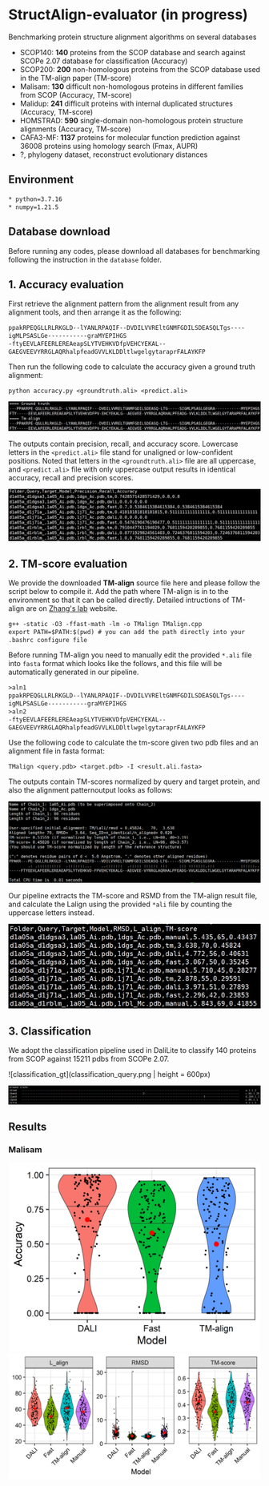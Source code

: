 # StructAlign-evaluator (in progress)
Benchmarking protein structure alignment algorithms on several databases
* SCOP140: **140** proteins from the SCOP database and search against SCOPe 2.07 database for classification (Accuracy)
* SCOP200: **200** non-homologous proteins from the SCOP database used in the TM-align paper (TM-score)
* Malisam: **130** difficult non-homologous proteins in different families from SCOP (Accuracy, TM-score)
* Malidup: **241** difficult proteins with internal duplicated structures (Accuracy, TM-score)
* HOMSTRAD: **590** single-domain non-homologous protein structure alignments (Accuracy, TM-score)
* CAFA3-MF: **1137** proteins for molecular function prediction against 36008 proteins using homology search (Fmax, AUPR)
* ?, phylogeny dataset, reconstruct evolutionary distances

## Environment
```
* python=3.7.16
* numpy=1.21.5
```

## Database download
Before running any codes, please download all databases for benchmarking following the instruction in the `database` folder.

## 1. Accuracy evaluation
First retrieve the alignment pattern from the alignment result from any alignment tools, and then arrange it as the following:
```
ppakRPEQGLLRLRKGLD--lYANLRPAQIF--DVDILVVREltGNMFGDILSDEASQLTgs----igMLPSASLGe-----------graMYEPIHGS
-ftyEEVLAFEERLEREAeapSLYTVEHKVDfpVEHCYEKAL--GAEGVEEVYRRGLAQRhalpfeadGVVLKLDDltlwgelgytaraprFALAYKFP
```

Then run the following code to calculate the accuracy given a ground truth alignment:
```
python accuracy.py <groundtruth.ali> <predict.ali>
```

![accuracy example](accuracy.png)

The outputs contain precision, recall, and accuracy score. Lowercase letters in the `<predict.ali>` file stand for unaligned or low-confident positions. Noted that letters in the `<groundtruth.ali>` file are all uppercase, and `<predict.ali>` file with only uppercase output results in identical accuracy, recall and precision scores.

![accuracy_result](accuracy_database.png)

## 2. TM-score evaluation
We provide the downloaded **TM-align** source file here and please follow the script below to compile it. Add the path where TM-align is in to the environment so that it can be called directly. Detailed intructions of TM-align are on [Zhang's lab](https://zhanggroup.org/TM-align/) website.
```
g++ -static -O3 -ffast-math -lm -o TMalign TMalign.cpp
export PATH=$PATH:$(pwd) # you can add the path directly into your .bashrc configure file
```

Before running TM-align you need to manually edit the provided `*.ali` file into `fasta` format which looks like the follows, and this file will be automatically generated in our pipeline.
```
>aln1
ppakRPEQGLLRLRKGLD--lYANLRPAQIF--DVDILVVREltGNMFGDILSDEASQLTgs----igMLPSASLGe-----------graMYEPIHGS
>aln2
-ftyEEVLAFEERLEREAeapSLYTVEHKVDfpVEHCYEKAL--GAEGVEEVYRRGLAQRhalpfeadGVVLKLDDltlwgelgytaraprFALAYKFP
```

Use the following code to calculate the tm-score given two pdb files and an alignment file in fasta format:
```
TMalign <query.pdb> <target.pdb> -I <result.ali.fasta>
```

The outputs contain TM-scores normalized by query and target protein, and also the alignment patternoutput looks as follows:

![TMscore output](tmscore.png)

Our pipeline extracts the TM-score and RSMD from the TM-align result file, and calculate the Lalign using the provided `*ali` file by counting the uppercase letters instead.

![tmscore_result](tmscore_database.png)

## 3. Classification
We adopt the classification pipeline used in DaliLite to classify 140 proteins from SCOP against 15211 pdbs from SCOPe 2.07.

![classification_gt](classification_query.png | height = 600px)

![classification_gt](classification_gt.png)



## Results

### Malisam

![accuracy_bench](accuracy_bench.png) ![tm_score_bench](tm_score_bench.png)
